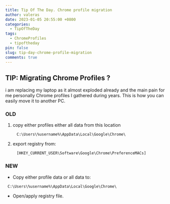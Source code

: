 ```yaml
---
title: Tip Of The Day. Chrome profile migration
author: valeras
date: 2023-01-05 20:55:00 +0800
categories:
  - TipOfTheDay
tags:
  - ChromeProfiles
  - tipoftheday
pin: false
slug: tip-day-chrome-profile-migration
comments: true
---
```


## TIP: Migrating Chrome Profiles ?

 i am replacing my laptop as it almost exploded already and the main pain for me personally Chrome profiles I gathered during years. This is how you can easily move it to another PC.

### OLD

1. copy either profiles either all data from this location

```
     C:\Users\%username%\AppData\Local\Google\Chrome\
```

2. export registry from:

```
     [HKEY_CURRENT_USER\Software\Google\Chrome\PreferenceMACs]
```
 

### NEW

- Copy either profile data or all data to:
```
 C:\Users\%username%\AppData\Local\Google\Chrome\
 ```

- Open/apply registry file.
